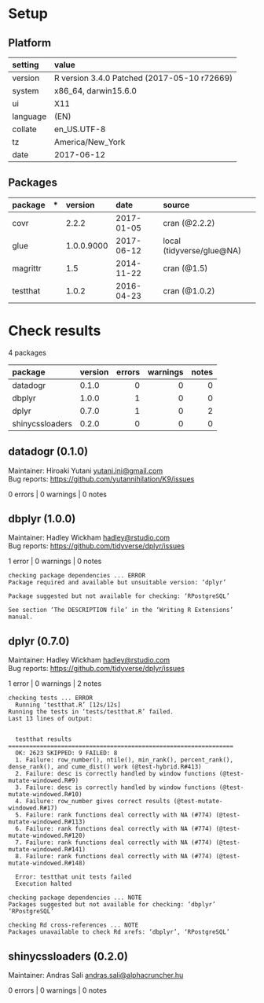 # Setup

## Platform

|setting  |value                                       |
|:--------|:-------------------------------------------|
|version  |R version 3.4.0 Patched (2017-05-10 r72669) |
|system   |x86_64, darwin15.6.0                        |
|ui       |X11                                         |
|language |(EN)                                        |
|collate  |en_US.UTF-8                                 |
|tz       |America/New_York                            |
|date     |2017-06-12                                  |

## Packages

|package  |*  |version    |date       |source                    |
|:--------|:--|:----------|:----------|:-------------------------|
|covr     |   |2.2.2      |2017-01-05 |cran (@2.2.2)             |
|glue     |   |1.0.0.9000 |2017-06-12 |local (tidyverse/glue@NA) |
|magrittr |   |1.5        |2014-11-22 |cran (@1.5)               |
|testthat |   |1.0.2      |2016-04-23 |cran (@1.0.2)             |

# Check results

4 packages

|package         |version | errors| warnings| notes|
|:---------------|:-------|------:|--------:|-----:|
|datadogr        |0.1.0   |      0|        0|     0|
|dbplyr          |1.0.0   |      1|        0|     0|
|dplyr           |0.7.0   |      1|        0|     2|
|shinycssloaders |0.2.0   |      0|        0|     0|

## datadogr (0.1.0)
Maintainer: Hiroaki Yutani <yutani.ini@gmail.com>  
Bug reports: https://github.com/yutannihilation/K9/issues

0 errors | 0 warnings | 0 notes

## dbplyr (1.0.0)
Maintainer: Hadley Wickham <hadley@rstudio.com>  
Bug reports: https://github.com/tidyverse/dplyr/issues

1 error  | 0 warnings | 0 notes

```
checking package dependencies ... ERROR
Package required and available but unsuitable version: ‘dplyr’

Package suggested but not available for checking: ‘RPostgreSQL’

See section ‘The DESCRIPTION file’ in the ‘Writing R Extensions’
manual.
```

## dplyr (0.7.0)
Maintainer: Hadley Wickham <hadley@rstudio.com>  
Bug reports: https://github.com/tidyverse/dplyr/issues

1 error  | 0 warnings | 2 notes

```
checking tests ... ERROR
  Running ‘testthat.R’ [12s/12s]
Running the tests in ‘tests/testthat.R’ failed.
Last 13 lines of output:
  
  
  testthat results ================================================================
  OK: 2623 SKIPPED: 9 FAILED: 8
  1. Failure: row_number(), ntile(), min_rank(), percent_rank(), dense_rank(), and cume_dist() work (@test-hybrid.R#413) 
  2. Failure: desc is correctly handled by window functions (@test-mutate-windowed.R#9) 
  3. Failure: desc is correctly handled by window functions (@test-mutate-windowed.R#10) 
  4. Failure: row_number gives correct results (@test-mutate-windowed.R#17) 
  5. Failure: rank functions deal correctly with NA (#774) (@test-mutate-windowed.R#113) 
  6. Failure: rank functions deal correctly with NA (#774) (@test-mutate-windowed.R#120) 
  7. Failure: rank functions deal correctly with NA (#774) (@test-mutate-windowed.R#141) 
  8. Failure: rank functions deal correctly with NA (#774) (@test-mutate-windowed.R#148) 
  
  Error: testthat unit tests failed
  Execution halted

checking package dependencies ... NOTE
Packages suggested but not available for checking: ‘dbplyr’ ‘RPostgreSQL’

checking Rd cross-references ... NOTE
Packages unavailable to check Rd xrefs: ‘dbplyr’, ‘RPostgreSQL’
```

## shinycssloaders (0.2.0)
Maintainer: Andras Sali <andras.sali@alphacruncher.hu>

0 errors | 0 warnings | 0 notes

